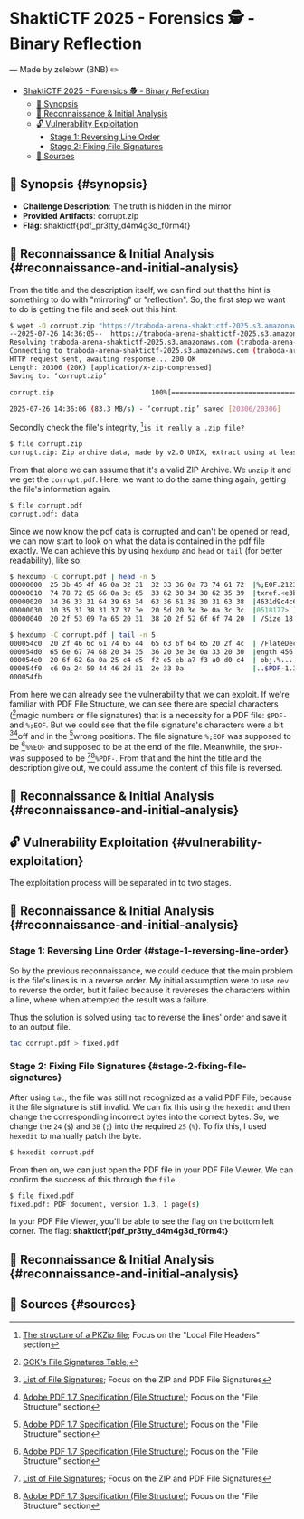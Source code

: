 # ShaktiCTF 2025 - Forensics 🕵️ - Binary Reflection

— Made by zelebwr (BNB) ✏️

- [ShaktiCTF 2025 - Forensics 🕵️ - Binary Reflection](#shaktictf-2025---forensics-️---binary-reflection)
  - [🎯 Synopsis](#synopsis)
  - [🔎 Reconnaissance & Initial Analysis](#reconnaissance-and-initial-analysis)
  - [🔓 Vulnerability Exploitation](#vulnerability-exploitation)
    - [Stage 1: Reversing Line Order](#stage-1-reversing-line-order)
    - [Stage 2: Fixing File Signatures](#stage-2-fixing-file-signatures)
  - [📖 Sources](#sources)

## 🎯 Synopsis {#synopsis}

- **Challenge Description**: The truth is hidden in the mirror
- **Provided Artifacts**: corrupt.zip
- **Flag**: shaktictf{pdf_pr3tty_d4m4g3d_f0rm4t}

## 🔎 Reconnaissance & Initial Analysis {#reconnaissance-and-initial-analysis}

From the title and the description itself, we can find out that the hint is something to do with "mirroring" or "reflection". So, the first step we want to do is getting the file and seek out this hint.

```bash
$ wget -O corrupt.zip "https://traboda-arena-shaktictf-2025.s3.amazonaws.com/files/attachments/corrupt_0b82fc85-bdc0-494e-bb28-9d1458d501ef.zip?X-Amz-Algorithm=AWS4-HMAC-SHA256&X-Amz-Credential=AKIA6GUFVMV6HO3NYL6Z%2F20250726%2Fap-south-1%2Fs3%2Faws4_request&X-Amz-Date=20250726T073533Z&X-Amz-Expires=3600&X-Amz-SignedHeaders=host&X-Amz-Signature=30c62db9286843eedc0bcba1d6c19e98f90acd8174184b383939131d02d66a43"
--2025-07-26 14:36:05--  https://traboda-arena-shaktictf-2025.s3.amazonaws.com/files/attachments/corrupt_0b82fc85-bdc0-494e-bb28-9d1458d501ef.zip?X-Amz-Algorithm=AWS4-HMAC-SHA256&X-Amz-Credential=AKIA6GUFVMV6HO3NYL6Z%2F20250726%2Fap-south-1%2Fs3%2Faws4_request&X-Amz-Date=20250726T073533Z&X-Amz-Expires=3600&X-Amz-SignedHeaders=host&X-Amz-Signature=30c62db9286843eedc0bcba1d6c19e98f90acd8174184b383939131d02d66a43
Resolving traboda-arena-shaktictf-2025.s3.amazonaws.com (traboda-arena-shaktictf-2025.s3.amazonaws.com)... 3.5.212.225, 16.12.36.95, 52.219.156.199, ...
Connecting to traboda-arena-shaktictf-2025.s3.amazonaws.com (traboda-arena-shaktictf-2025.s3.amazonaws.com)|3.5.212.225|:443... connected.
HTTP request sent, awaiting response... 200 OK
Length: 20306 (20K) [application/x-zip-compressed]
Saving to: ‘corrupt.zip’

corrupt.zip                        100%[==============================================================>]  19.83K  --.-KB/s    in 0s

2025-07-26 14:36:06 (83.3 MB/s) - ‘corrupt.zip’ saved [20306/20306]
```

Secondly check the file's integrity, [^4]`is it really a .zip file?`

```bash
$ file corrupt.zip
corrupt.zip: Zip archive data, made by v2.0 UNIX, extract using at least v2.0, last modified Jul 25 2025 16:45:28, uncompressed size 21755, method=deflate
```

From that alone we can assume that it's a valid ZIP Archive. We `unzip` it and we get the `corrupt.pdf`. Here, we want to do the same thing again, getting the file's information again.

```bash
$ file corrupt.pdf
corrupt.pdf: data
```

Since we now know the pdf data is corrupted and can't be opened or read, we can now start to look on what the data is contained in the pdf file exactly. We can achieve this by using `hexdump` and `head` or `tail` (for better readability), like so:

```bash
$ hexdump -C corrupt.pdf | head -n 5
00000000  25 3b 45 4f 46 0a 32 31  32 33 36 0a 73 74 61 72  |%;EOF.21236.star|
00000010  74 78 72 65 66 0a 3c 65  33 62 30 34 30 62 35 39  |txref.<e3b040b59|
00000020  34 36 33 31 64 39 63 34  63 36 61 38 30 31 63 38  |4631d9c4c6a801c8|
00000030  30 35 31 38 31 37 37 3e  20 5d 20 3e 3e 0a 3c 3c  |0518177> ] >>.<<|
00000040  20 2f 53 69 7a 65 20 31  38 20 2f 52 6f 6f 74 20  | /Size 18 /Root |

$ hexdump -C corrupt.pdf | tail -n 5
000054c0  20 2f 46 6c 61 74 65 44  65 63 6f 64 65 20 2f 4c  | /FlateDecode /L|
000054d0  65 6e 67 74 68 20 34 35  36 20 3e 3e 0a 33 20 30  |ength 456 >>.3 0|
000054e0  20 6f 62 6a 0a 25 c4 e5  f2 e5 eb a7 f3 a0 d0 c4  | obj.%..........|
000054f0  c6 0a 24 50 44 46 2d 31  2e 33 0a                 |..$PDF-1.3.|
000054fb
```

From here we can already see the vulnerability that we can exploit. If we're familiar with PDF File Structure, we can see there are special characters ([^1]magic numbers or file signatures) that is a necessity for a PDF file: `$PDF-` and `%;EOF`. But we could see that the file signature's characters were a bit [^2][^3]off and in the [^3]wrong positions. The file signature `%;EOF` was supposed to be [^3]`%%EOF` and supposed to be at the end of the file. Meanwhile, the `$PDF-` was supposed to be [^2][^3]`%PDF-`. From that and the hint the title and the description give out, we could assume the content of this file is reversed.

## 🔎 Reconnaissance & Initial Analysis {#reconnaissance-and-initial-analysis}
## 🔓 Vulnerability Exploitation {#vulnerability-exploitation}

The exploitation process will be separated in to two stages.

## 🔎 Reconnaissance & Initial Analysis {#reconnaissance-and-initial-analysis}
### Stage 1: Reversing Line Order {#stage-1-reversing-line-order}

So by the previous reconnaissance, we could deduce that the main problem is the file's lines is in a reverse order. My initial assumption were to use `rev` to reverse the order, but it failed because it revereses the characters within a line, where when attempted the result was a failure.

Thus the solution is solved using `tac` to reverse the lines' order and save it to an output file.

```bash
tac corrupt.pdf > fixed.pdf
```

### Stage 2: Fixing File Signatures {#stage-2-fixing-file-signatures}

After using `tac`, the file was still not recognized as a valid PDF File, because it the file signature is still invalid. We can fix this using the `hexedit` and then change the corresponding incorrect bytes into the correct bytes. So, we change the `24` (`$`) and `3B` (`;`) into the required `25` (`%`). To fix this, I used `hexedit` to manually patch the byte.

```bash
$ hexedit corrupt.pdf
```

From then on, we can just open the PDF file in your PDF File Viewer. We can confirm the success of this through the `file`.

```bash
$ file fixed.pdf
fixed.pdf: PDF document, version 1.3, 1 page(s)
```

In your PDF File Viewer, you'll be able to see the flag on the bottom left corner. The flag: **shaktictf{pdf_pr3tty_d4m4g3d_f0rm4t}**

## 🔎 Reconnaissance & Initial Analysis {#reconnaissance-and-initial-analysis}
## 📖 Sources {#sources}

[^1]: [GCK's File Signatures Table](https://www.garykessler.net/library/file_sigs.html);
[^2]: [List of File Signatures](https://en.wikipedia.org/wiki/List_of_file_signatures); Focus on the ZIP and PDF File Signatures
[^3]: [Adobe PDF 1.7 Specification (File Structure)](https://opensource.adobe.com/dc-acrobat-sdk-docs/pdfstandards/pdfreference1.7old.pdf); Focus on the "File Structure" section
[^4]: [The structure of a PKZip file](https://users.cs.jmu.edu/buchhofp/forensics/formats/pkzip.html); Focus on the "Local File Headers" section
